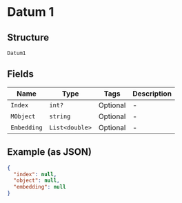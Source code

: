 
# Datum 1

## Structure

`Datum1`

## Fields

| Name | Type | Tags | Description |
|  --- | --- | --- | --- |
| `Index` | `int?` | Optional | - |
| `MObject` | `string` | Optional | - |
| `Embedding` | `List<double>` | Optional | - |

## Example (as JSON)

```json
{
  "index": null,
  "object": null,
  "embedding": null
}
```

